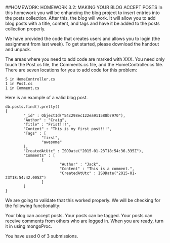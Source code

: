 ##HOMEWORK: HOMEWORK 3.2: MAKING YOUR BLOG ACCEPT POSTS
In this homework you will be enhancing the blog project to insert entries into the posts collection. 
After this, the blog will work. It will allow you to add blog posts with a title, content, and tags and have it be added to the posts collection properly.

We have provided the code that creates users and allows you to login (the assignment from last week). 
To get started, please download the handout and unpack.

The areas where you need to add code are marked with XXX. 
You need only touch the Post.cs file, the Comments.cs file, and the HomeController.cs file. 
There are seven locations for you to add code for this problem:

	5 in HomeController.cs
	1 in Post.cs
	1 in Comment.cs

Here is an example of a valid blog post.

```
db.posts.find().pretty() 
{
        "_id" : ObjectId("54c298ec122ea911588b7970"),
        "Author" : "Craig",
        "Title" : "Frist!!!",
        "Content" : "This is my first post!!!",
        "Tags" : [
                "first",
                "awesome"
        ],
        "CreatedAtUtc" : ISODate("2015-01-23T18:54:36.335Z"),
        "Comments" : [
                {
                        "Author" : "Jack",
                        "Content" : "This is a comment.",
                        "CreatedAtUtc" : ISODate("2015-01-23T18:54:42.005Z")
                }
        ]
}
```

We are going to validate that this worked properly. We will be checking for the following functionality:

Your blog can accept posts.
Your posts can be tagged.
Your posts can receive comments from others who are logged in.
When you are ready, turn it in using mongoProc.

You have used 0 of 3 submissions.